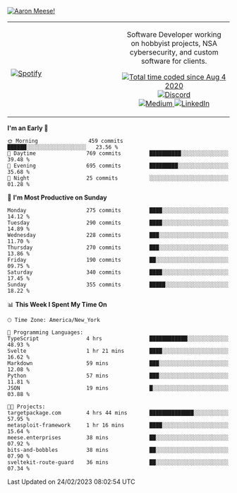 [![Aaron Meese!](https://user-images.githubusercontent.com/17814535/88975338-a2aabf00-d27f-11ea-963f-8a19608716b4.png)](https://github.com/ajmeese7/readme-ascii "README ASCII")

<!-- Modified from project here: https://github.com/novatorem/novatorem -->
<table width="100%">
  <tr>
  <td width="50%">

&nbsp; <br> [![Spotify](https://ajmeese7.vercel.app/api/spotify)](https://open.spotify.com/user/ajmeese)

  </td>
  <td width="50%">
    <p align="center">
    Software Developer working on hobbyist projects, NSA cybersecurity, and custom software for clients.
    </p>
    <p align="center">
      <a href="https://wakatime.com/@f726891d-3b02-46cd-9b60-e8c59f9e2b14">
        <img src="https://wakatime.com/badge/user/f726891d-3b02-46cd-9b60-e8c59f9e2b14.svg" alt="Total time coded since Aug 4 2020" title="WakaTime" />
      </a>
      <a href="http://link.aaronmeese.com/discord">
        <img src="https://img.shields.io/badge/discord-ajmeese7%234835-369?style=flat-square&logo=discord&logoColor=white&color=purple" alt="Discord" title="Discord">
      </a>
      <br />
      <a href="https://link.aaronmeese.com/medium">
        <img src="https://img.shields.io/badge/medium-ajmeese7-1DB954?style=flat-square&logo=medium&logoColor=white" alt="Medium" title="Medium">
      </a>
      <a href="https://link.aaronmeese.com/linkedin">
        <img src="https://img.shields.io/badge/linkedIn-aaronmeese-1DB954?style=flat-square&logo=linkedin&logoColor=white&color=blue" alt="LinkedIn" title="LinkedIn">
      </a>
    </p>
  </td>

</table>

[//]: <> (The `&nbsp;` is to have Aphelion take up more space)

<!--START_SECTION:waka-->
**I'm an Early 🐤** 

```text
🌞 Morning                459 commits         ██████░░░░░░░░░░░░░░░░░░░   23.56 % 
🌆 Daytime                769 commits         ██████████░░░░░░░░░░░░░░░   39.48 % 
🌃 Evening                695 commits         █████████░░░░░░░░░░░░░░░░   35.68 % 
🌙 Night                  25 commits          ░░░░░░░░░░░░░░░░░░░░░░░░░   01.28 % 
```
📅 **I'm Most Productive on Sunday** 

```text
Monday                   275 commits         ████░░░░░░░░░░░░░░░░░░░░░   14.12 % 
Tuesday                  290 commits         ████░░░░░░░░░░░░░░░░░░░░░   14.89 % 
Wednesday                228 commits         ███░░░░░░░░░░░░░░░░░░░░░░   11.70 % 
Thursday                 270 commits         ███░░░░░░░░░░░░░░░░░░░░░░   13.86 % 
Friday                   190 commits         ██░░░░░░░░░░░░░░░░░░░░░░░   09.75 % 
Saturday                 340 commits         ████░░░░░░░░░░░░░░░░░░░░░   17.45 % 
Sunday                   355 commits         █████░░░░░░░░░░░░░░░░░░░░   18.22 % 
```


📊 **This Week I Spent My Time On** 

```text
🕑︎ Time Zone: America/New_York

💬 Programming Languages: 
TypeScript               4 hrs               ████████████░░░░░░░░░░░░░   48.93 % 
Svelte                   1 hr 21 mins        ████░░░░░░░░░░░░░░░░░░░░░   16.62 % 
Markdown                 59 mins             ███░░░░░░░░░░░░░░░░░░░░░░   12.08 % 
Python                   57 mins             ███░░░░░░░░░░░░░░░░░░░░░░   11.81 % 
JSON                     19 mins             █░░░░░░░░░░░░░░░░░░░░░░░░   03.88 % 

🐱‍💻 Projects: 
targetpackage.com        4 hrs 44 mins       ██████████████░░░░░░░░░░░   57.95 % 
metasploit-framework     1 hr 16 mins        ████░░░░░░░░░░░░░░░░░░░░░   15.64 % 
meese.enterprises        38 mins             ██░░░░░░░░░░░░░░░░░░░░░░░   07.92 % 
bits-and-bobbles         38 mins             ██░░░░░░░░░░░░░░░░░░░░░░░   07.90 % 
sveltekit-route-guard    36 mins             ██░░░░░░░░░░░░░░░░░░░░░░░   07.34 % 
```


 Last Updated on 24/02/2023 08:02:54 UTC
<!--END_SECTION:waka-->
